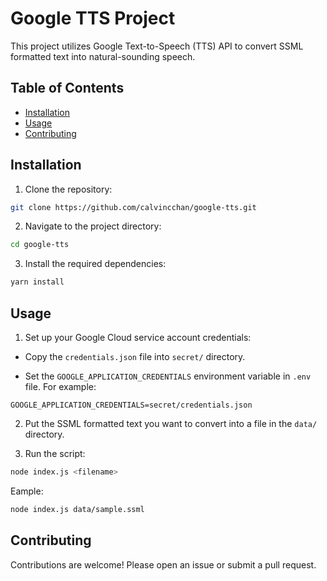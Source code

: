 # Google TTS Project

This project utilizes Google Text-to-Speech (TTS) API to convert SSML formatted text into natural-sounding speech.

## Table of Contents

- [Installation](#installation)
- [Usage](#usage)
- [Contributing](#contributing)

## Installation

1. Clone the repository:

```sh
git clone https://github.com/calvincchan/google-tts.git
```

2. Navigate to the project directory:

```sh
cd google-tts
```

3. Install the required dependencies:

```sh
yarn install
```

## Usage

1. Set up your Google Cloud service account credentials:

- Copy the `credentials.json` file into `secret/` directory.

- Set the `GOOGLE_APPLICATION_CREDENTIALS` environment variable in `.env` file. For example:

```filename=".env"
GOOGLE_APPLICATION_CREDENTIALS=secret/credentials.json
```

2. Put the SSML formatted text you want to convert into a file in the `data/` directory.

3. Run the script:

```sh
node index.js <filename>
```

Eample:

```sh
node index.js data/sample.ssml
```

## Contributing

Contributions are welcome! Please open an issue or submit a pull request.

